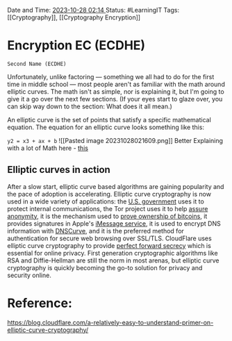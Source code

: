 Date and Time: <u> 2023-10-28 02:14 </u>
Status: #LearningIT
Tags: [[Cryptography]], [[Cryptography Encryption]]


# Encryption EC (ECDHE)
``` ad-important
Second Name (ECDHE)
```
Unfortunately, unlike factoring — something we all had to do for the first time in middle school — most people aren't as familiar with the math around elliptic curves. The math isn't as simple, nor is explaining it, but I'm going to give it a go over the next few sections. (If your eyes start to glaze over, you can skip way down to the section: What does it all mean.)

An elliptic curve is the set of points that satisfy a specific mathematical equation. The equation for an elliptic curve looks something like this:

`y2 = x3 + ax + b`
![[Pasted image 20231028021609.png]]
Better Explaining with a lot of Math here - [this](https://blog.cloudflare.com/a-relatively-easy-to-understand-primer-on-elliptic-curve-cryptography/)
## Elliptic curves in action

After a slow start, elliptic curve based algorithms are gaining popularity and the pace of adoption is accelerating. Elliptic curve cryptography is now used in a wide variety of applications: the [U.S. government](http://www.certicom.com/index.php/news/6-press-rreleases/314-certicom-sells-licensing-rights-to-nsa) uses it to protect internal communications, the Tor project uses it to help [assure anonymity](https://gitweb.torproject.org/tor.git/blob_plain/release-0.2.4:/ReleaseNotes), it is the mechanism used to [prove ownership of bitcoins](https://en.bitcoin.it/wiki/Elliptic_Curve_Digital_Signature_Algorithm), it provides signatures in Apple's [iMessage service](http://blog.quarkslab.com/imessage-privacy.html), it is used to encrypt DNS information with [DNSCurve](https://en.wikipedia.org/wiki/DNSCurve), and it is the preferred method for authentication for secure web browsing over SSL/TLS. CloudFlare uses elliptic curve cryptography to provide [perfect forward secrecy](https://blog.cloudflare.com/staying-on-top-of-tls-attacks) which is essential for online privacy. First generation cryptographic algorithms like RSA and Diffie-Hellman are still the norm in most arenas, but elliptic curve cryptography is quickly becoming the go-to solution for privacy and security online.
# Reference:
https://blog.cloudflare.com/a-relatively-easy-to-understand-primer-on-elliptic-curve-cryptography/


 